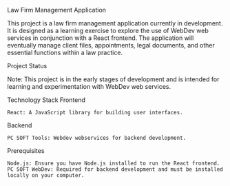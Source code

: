 Law Firm Management Application

This project is a law firm management application currently in development. It is designed as a learning exercise to explore the use of WebDev web services in conjunction with a React frontend. The application will eventually manage client files, appointments, legal documents, and other essential functions within a law practice.

Project Status

Note: This project is in the early stages of development and is intended for learning and experimentation with WebDev web services.

Technology Stack
Frontend

    React: A JavaScript library for building user interfaces.

Backend

    PC SOFT Tools: Webdev webservices for backend development.
    

Prerequisites

    Node.js: Ensure you have Node.js installed to run the React frontend.
    PC SOFT WebDev: Required for backend development and must be installed locally on your computer.
